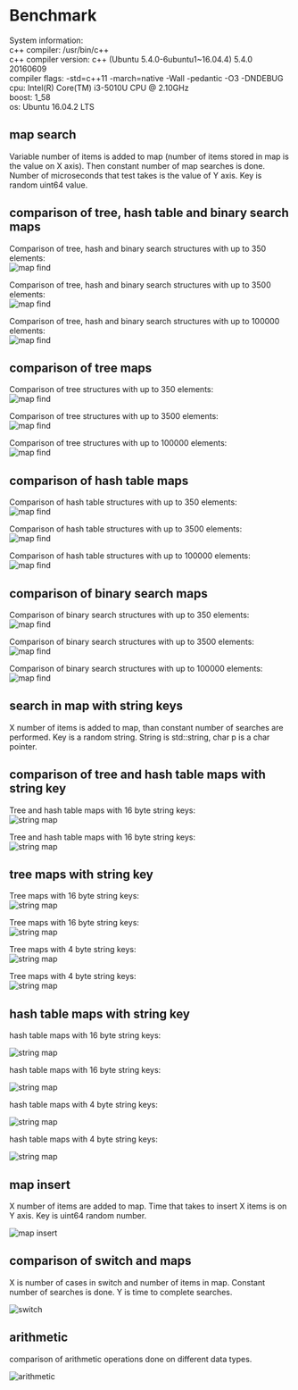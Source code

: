 Benchmark
=========

System information:<br/>
c++ compiler: /usr/bin/c++  
c++ compiler version: c++ (Ubuntu 5.4.0-6ubuntu1~16.04.4) 5.4.0 20160609  
compiler flags:  -std=c++11 -march=native -Wall -pedantic -O3 -DNDEBUG  
cpu: Intel(R) Core(TM) i3-5010U CPU @ 2.10GHz  
boost: 1_58  
os: Ubuntu 16.04.2 LTS  

map search
----------

Variable number of items is added to map (number of items stored in map is the value on X axis).
Then constant number of map searches is done. Number of microseconds that test takes is the value of Y axis.
Key is random uint64 value.

comparison of tree, hash table and binary search maps
-----------------------------------------------------

Comparison of tree, hash and binary search structures with up to 350 elements:<br/>
![map find](./plots/map_find_350_compare.png)


Comparison of tree, hash and binary search structures with up to 3500 elements:<br/>
![map find](./plots/map_find_3500_compare.png)


Comparison of tree, hash and binary search structures with up to 100000 elements:<br/>
![map find](./plots/map_find_100000_compare.png)


comparison of tree maps
-----------------------

Comparison of tree structures with up to 350 elements:<br/>
![map find](./plots/map_find_350_tree.png)

Comparison of tree structures with up to 3500 elements:<br/>
![map find](./plots/map_find_3500_tree.png)

Comparison of tree structures with up to 100000 elements:<br/>
![map find](./plots/map_find_100000_tree.png)


comparison of hash table maps
-----------------------------

Comparison of hash table structures with up to 350 elements:<br/>
![map find](./plots/map_find_350_hash.png)

Comparison of hash table structures with up to 3500 elements:<br/>
![map find](./plots/map_find_3500_hash.png)


Comparison of hash table structures with up to 100000 elements:<br/>
![map find](./plots/map_find_100000_hash.png)


comparison of binary search maps
--------------------------------

Comparison of binary search structures with up to 350 elements:<br/>
![map find](./plots/map_find_350_bin_search.png)

Comparison of binary search structures with up to 3500 elements:<br/>
![map find](./plots/map_find_3500_bin_search.png)

Comparison of binary search structures with up to 100000 elements:<br/>
![map find](./plots/map_find_100000_bin_search.png)

search in map with string keys
------------------------------

X number of items is added to map, than constant number of searches are performed.
Key is a random string. String is std::string, char p is a char pointer.

comparison of tree and hash table maps with string key
------------------------------------------------------

Tree and hash table maps with 16 byte string keys:<br/>
![string map](./plots/string_map_compare_16_100.png)

Tree and hash table maps with 16 byte string keys:<br/>
![string map](./plots/string_map_compare_16_1000.png)

tree maps with string key
-------------------------

Tree maps with 16 byte string keys:<br/>
![string map](./plots/string_map_find_16_100.png)

Tree maps with 16 byte string keys:<br/>
![string map](./plots/string_map_find_16_1000.png)

Tree maps with 4 byte string keys:<br/>
![string map](./plots/string_map_find_4_100.png)

Tree maps with 4 byte string keys:<br/>
![string map](./plots/string_map_find_4_1000.png)

hash table maps with string key
-------------------------------

hash table maps with 16 byte string keys:

![string map](./plots/string_unordered_map_find_16_100.png)

hash table maps with 16 byte string keys:

![string map](./plots/string_unordered_map_find_16_1000.png)

hash table maps with 4 byte string keys:

![string map](./plots/string_unordered_map_find_4_100.png)

hash table maps with 4 byte string keys:

![string map](./plots/string_unordered_map_find_4_1000.png)


map insert
----------

X number of items are added to map.
Time that takes to insert X items is on Y axis.
Key is uint64 random number.

![map insert](./plots/map_insert_10000.png)

comparison of switch and maps
-----------------------------

X is number of cases in switch and number of items in map.
Constant number of searches is done. Y is time to complete searches.

![switch](./plots/switch.png)

arithmetic
----------

comparison of arithmetic operations done on different data types.

![arithmetic](./plots/arithmetic.png)
